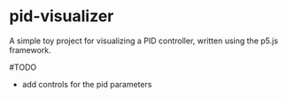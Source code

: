 # pid-visualizer
A simple toy project for visualizing a PID controller, written using the p5.js framework.

#TODO
* add controls for the pid parameters
